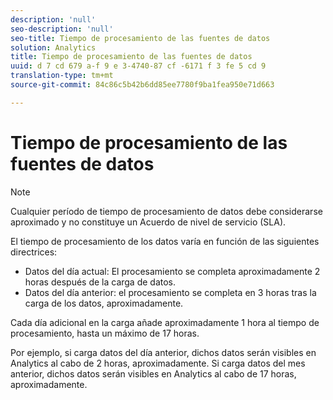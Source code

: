 ```yaml
---
description: 'null'
seo-description: 'null'
seo-title: Tiempo de procesamiento de las fuentes de datos
solution: Analytics
title: Tiempo de procesamiento de las fuentes de datos
uuid: d 7 cd 679 a-f 9 e 3-4740-87 cf -6171 f 3 fe 5 cd 9
translation-type: tm+mt
source-git-commit: 84c86c5b42b6dd85ee7780f9ba1fea950e71d663

---
```



# Tiempo de procesamiento de las fuentes de datos

>[!Note]
>Cualquier período de tiempo de procesamiento de datos debe considerarse aproximado y no constituye un Acuerdo de nivel de servicio (SLA).

El tiempo de procesamiento de los datos varía en función de las siguientes directrices:

* Datos del día actual: El procesamiento se completa aproximadamente 2 horas después de la carga de datos.
* Datos del día anterior: el procesamiento se completa en 3 horas tras la carga de los datos, aproximadamente.

Cada día adicional en la carga añade aproximadamente 1 hora al tiempo de procesamiento, hasta un máximo de 17 horas.

Por ejemplo, si carga datos del día anterior, dichos datos serán visibles en Analytics al cabo de 2 horas, aproximadamente. Si carga datos del mes anterior, dichos datos serán visibles en Analytics al cabo de 17 horas, aproximadamente.
